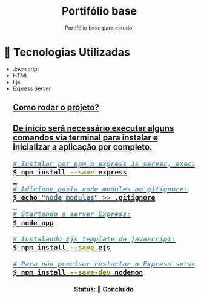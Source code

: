 <h1 align="center">Portifólio base</h1>
<p align="center">Portifólio base para estudo.</h4>

# 🚀 Tecnologias Utilizadas
<ul>
 <li>
Javascript
  </li>
 <li>
HTML
  </li>
 <li>
Ejs
 </li>
 <li>
Express Server
 </li>
<u>
<h2>Como rodar o projeto?<h2>
<p> De inicio será necessário executar alguns comandos via terminal para instalar e inicializar a aplicação por completo.</p>

```bash
# Instalar por npm o express Js server, executando no terminal:
$ npm install --save express
 
# Adicione pasta node modules ao gitignore:
$ echo "node_modules" >> .gitignore
 
# Startando o server Express:
$ node app

# Instalando Ejs template de javascript:
$ npm install --save ejs

# Para não precisar restartar o Express server para debugar alterações:
$ npm install --save-dev nodemon
```
 
<h3 align="center">
 Status: 🚀 Concluído
</h3>
